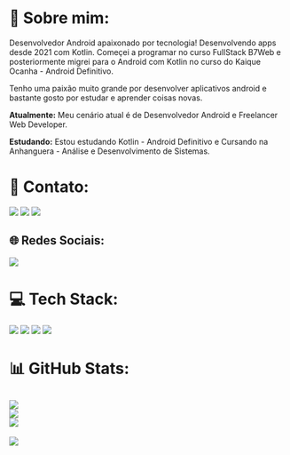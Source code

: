 
# 💫 Sobre mim:

Desenvolvedor Android apaixonado por tecnologia! Desenvolvendo apps desde 2021 com Kotlin. Começei a programar no curso FullStack B7Web e posteriormente migrei para o Android com Kotlin no curso do Kaique Ocanha - Android Definitivo.

Tenho uma paixão muito grande por desenvolver aplicativos android e bastante gosto por estudar e aprender coisas novas.

**Atualmente:** Meu cenário atual é de Desenvolvedor Android e Freelancer Web Developer.

**Estudando:** Estou estudando Kotlin - Android Definitivo e Cursando na Anhanguera - Análise e Desenvolvimento de Sistemas.


# 📧 Contato:

<a href="mailto:lorranfranzbastos1@gmail.com"><img src="https://img.shields.io/badge/Gmail-D14836?style=for-the-badge&logo=gmail&logoColor=white"/><a/>
<a href="https://www.linkedin.com/in/lorranfranzbastos/"><img src="https://img.shields.io/badge/LinkedIn-0077B5?style=for-the-badge&logo=linkedin&logoColor=white"/><a/>
<a href="https://wa.me/+5553984664022"><img src="https://img.shields.io/badge/WhatsApp-25D366?style=for-the-badge&logo=whatsapp&logoColor=white"/><a/>

## 🌐 Redes Sociais:
<a href="https://www.instagram.com/lorranfranz/"><img src="https://img.shields.io/badge/Instagram-E4405F?style=for-the-badge&logo=instagram&logoColor=white"/><a/>

# 💻 Tech Stack:

<img src="https://img.shields.io/badge/Android-3DDC84?style=for-the-badge&logo=android&logoColor=white"/> <img src="https://img.shields.io/badge/Kotlin-0095D5?&style=for-the-badge&logo=kotlin&logoColor=white"/>
<img src="https://img.shields.io/badge/Android_Studio-3DDC84?style=for-the-badge&logo=android-studio&logoColor=white"/>
<img src="https://img.shields.io/badge/GitHub-100000?style=for-the-badge&logo=github&logoColor=white"/>

# 📊 GitHub Stats:
![](https://github-readme-stats.vercel.app/api?username=LorranFranzDev&theme=default&hide_border=false&include_all_commits=true&count_private=true)<br/>
![](https://github-readme-streak-stats.herokuapp.com/?user=LorranFranzDev&theme=default&hide_border=false)<br/>
![](https://github-readme-stats.vercel.app/api/top-langs/?username=LorranFranzDev&theme=default&hide_border=false&include_all_commits=true&count_private=true&layout=compact)
---
[![](https://visitcount.itsvg.in/api?id=LorranFranzDev&icon=0&color=0)](https://visitcount.itsvg.in)
